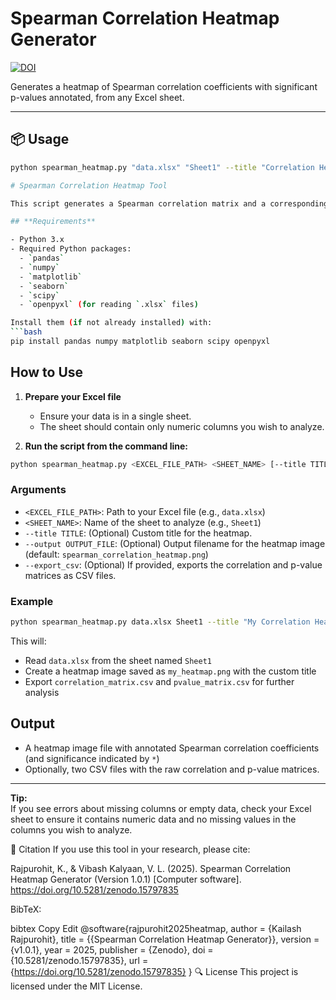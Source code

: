 
# Spearman Correlation Heatmap Generator

[![DOI](https://zenodo.org/badge/1013041179.svg)](https://doi.org/10.5281/zenodo.15797835)

Generates a heatmap of Spearman correlation coefficients with significant p-values annotated, from any Excel sheet.


---

## 📦 Usage

```bash
python spearman_heatmap.py "data.xlsx" "Sheet1" --title "Correlation Heatmap" --output "heatmap.png"

# Spearman Correlation Heatmap Tool

This script generates a Spearman correlation matrix and a corresponding heatmap from data in an Excel file. It annotates significant correlations and can export results as CSV.

## **Requirements**

- Python 3.x
- Required Python packages:
  - `pandas`
  - `numpy`
  - `matplotlib`
  - `seaborn`
  - `scipy`
  - `openpyxl` (for reading `.xlsx` files)

Install them (if not already installed) with:
```bash
pip install pandas numpy matplotlib seaborn scipy openpyxl
```

## **How to Use**

1. **Prepare your Excel file**  
   - Ensure your data is in a single sheet.
   - The sheet should contain only numeric columns you wish to analyze.

2. **Run the script from the command line:**
```bash
python spearman_heatmap.py <EXCEL_FILE_PATH> <SHEET_NAME> [--title TITLE] [--output OUTPUT_FILE] [--export_csv]
```

### **Arguments**

- `<EXCEL_FILE_PATH>`: Path to your Excel file (e.g., `data.xlsx`)
- `<SHEET_NAME>`: Name of the sheet to analyze (e.g., `Sheet1`)
- `--title TITLE`: (Optional) Custom title for the heatmap.
- `--output OUTPUT_FILE`: (Optional) Output filename for the heatmap image (default: `spearman_correlation_heatmap.png`)
- `--export_csv`: (Optional) If provided, exports the correlation and p-value matrices as CSV files.

### **Example**

```bash
python spearman_heatmap.py data.xlsx Sheet1 --title "My Correlation Heatmap" --output my_heatmap.png --export_csv
```

This will:
- Read `data.xlsx` from the sheet named `Sheet1`
- Create a heatmap image saved as `my_heatmap.png` with the custom title
- Export `correlation_matrix.csv` and `pvalue_matrix.csv` for further analysis

## **Output**

- A heatmap image file with annotated Spearman correlation coefficients (and significance indicated by `*`)
- Optionally, two CSV files with the raw correlation and p-value matrices.

---

**Tip:**  
If you see errors about missing columns or empty data, check your Excel sheet to ensure it contains numeric data and no missing values in the columns you wish to analyze.

📄 Citation
If you use this tool in your research, please cite:

Rajpurohit, K., & Vibash Kalyaan, V. L. (2025). Spearman Correlation Heatmap Generator (Version 1.0.1) [Computer software]. https://doi.org/10.5281/zenodo.15797835

BibTeX:

bibtex
Copy
Edit
@software{rajpurohit2025heatmap,
  author       = {Kailash Rajpurohit},
  title        = {{Spearman Correlation Heatmap Generator}},
  version      = {v1.0.1},
  year         = 2025,
  publisher    = {Zenodo},
  doi          = {10.5281/zenodo.15797835},
  url          = {https://doi.org/10.5281/zenodo.15797835}
}
🔍 License
This project is licensed under the MIT License.
